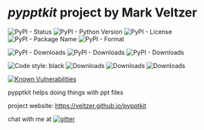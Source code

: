 
# *pypptkit* project by Mark Veltzer

![PyPI - Status](https://img.shields.io/pypi/status/pypptkit)
![PyPI - Python Version](https://img.shields.io/pypi/pyversions/pypptkit)
![PyPI - License](https://img.shields.io/pypi/l/pypptkit)
![PyPI - Package Name](https://img.shields.io/pypi/v/pypptkit)
![PyPI - Format](https://img.shields.io/pypi/format/pypptkit)

![PyPI - Downloads](https://img.shields.io/pypi/dd/pypptkit)
![PyPI - Downloads](https://img.shields.io/pypi/dw/pypptkit)
![PyPI - Downloads](https://img.shields.io/pypi/dm/pypptkit)

![Code style: black](https://img.shields.io/badge/code%20style-black-000000.svg)
![Downloads](https://pepy.tech/badge/pypptkit)
![Downloads](https://pepy.tech/badge/pypptkit/month)
![Downloads](https://pepy.tech/badge/pypptkit/week)

[![Known Vulnerabilities](https://snyk.io/test/github/veltzer/pypptkit/badge.svg?targetFile=requirements.txt)](https://snyk.io/test/github/veltzer/pypptkit?targetFile=requirements.txt)



pypptkit helps doing things with ppt files

project website: <https://veltzer.github.io/pypptkit>

chat with me at [![gitter](https://badges.gitter.im/Join%20Chat.svg)](https://gitter.im/veltzer/mark.veltzer)



